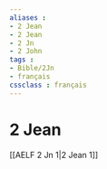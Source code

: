 ```yaml
---
aliases : 
- 2 Jean
- 2 Jean
- 2 Jn
- 2 John
tags : 
- Bible/2Jn
- français
cssclass : français
---
```


# 2 Jean

[[AELF 2 Jn 1|2 Jean 1]]
